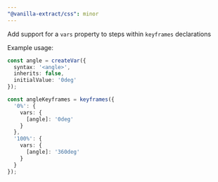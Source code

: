 ```yaml
---
"@vanilla-extract/css": minor
---
```


Add support for a `vars` property to steps within `keyframes` declarations

Example usage:

```ts
const angle = createVar({
  syntax: '<angle>',
  inherits: false,
  initialValue: '0deg'
});

const angleKeyframes = keyframes({
  '0%': {
    vars: {
      [angle]: '0deg'
    }
  },
  '100%': {
    vars: {
      [angle]: '360deg'
    }
  }
});
```
